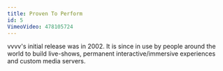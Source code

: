 ```yaml
---
title: Proven To Perform
id: 5
VimeoVideo: 478105724
---
```


vvvv's initial release was in 2002. It is since in use by people around the world to build live-shows, permanent interactive/immersive experiences and custom media servers.

